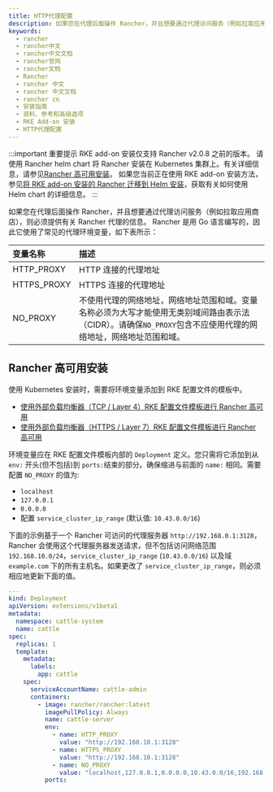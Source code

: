 ```yaml
---
title: HTTP代理配置
description: 如果您在代理后面操作 Rancher，并且想要通过代理访问服务（例如拉取应用商店），则必须提供有关 Rancher 代理的信息。由于 Rancher 是用 Go 编写的，因此它使用了常见的代理环境变量，如下所示。确保`NO_PROXY`包含不应使用代理的网络地址，网络地址范围和域。
keywords:
  - rancher
  - rancher中文
  - rancher中文文档
  - rancher官网
  - rancher文档
  - Rancher
  - rancher 中文
  - rancher 中文文档
  - rancher cn
  - 安装指南
  - 资料、参考和高级选项
  - RKE Add-on 安装
  - HTTP代理配置
---
```


:::important 重要提示
RKE add-on 安装仅支持 Rancher v2.0.8 之前的版本。
请使用 Rancher helm chart 将 Rancher 安装在 Kubernetes 集群上。有关详细信息，请参见[Rancher 高可用安装](/docs/rancher2.5/installation_new/install-rancher-on-k8s/_index)。
如果您当前正在使用 RKE add-on 安装方法，参见[将 RKE add-on 安装的 Rancher 迁移到 Helm 安装](/docs/rancher2.5/installation_new/install-rancher-on-k8s/upgrades/migrating-from-rke-add-on/_index)，获取有关如何使用 Helm chart 的详细信息。
:::

如果您在代理后面操作 Rancher，并且想要通过代理访问服务（例如拉取应用商店），则必须提供有关 Rancher 代理的信息。 Rancher 是用 Go 语言编写的，因此它使用了常见的代理环境变量，如下表所示：

| 变量名称    | 描述                                                                                                                                                           |
| :---------- | :------------------------------------------------------------------------------------------------------------------------------------------------------------- |
| HTTP_PROXY  | HTTP 连接的代理地址                                                                                                                                            |
| HTTPS_PROXY | HTTPS 连接的代理地址                                                                                                                                           |
| NO_PROXY    | 不使用代理的网络地址，网络地址范围和域。变量名称必须为大写才能使用无类别域间路由表示法（CIDR）。请确保`NO_PROXY`包含不应使用代理的网络地址，网络地址范围和域。 |

## Rancher 高可用安装

使用 Kubernetes 安装时，需要将环境变量添加到 RKE 配置文件的模板中。

- [使用外部负载均衡器（TCP / Layer 4）RKE 配置文件模板进行 Rancher 高可用](/docs/rancher2.5/installation_new/resources/advanced/helm2/rke-add-on/layer-4-lb/_index)
- [使用外部负载均衡器（HTTPS / Layer 7）RKE 配置文件模板进行 Rancher 高可用](/docs/rancher2.5/installation_new/resources/advanced/helm2/rke-add-on/layer-7-lb/_index)

环境变量应在 RKE 配置文件模板内部的 `Deployment` 定义。您只需将它添加到从 `env:` 开头(但不包括)到 `ports:`结束的部分。确保缩进与前面的 `name:` 相同。需要配置 `NO_PROXY` 的值为:

- `localhost`
- `127.0.0.1`
- `0.0.0.0`
- 配置 `service_cluster_ip_range` (默认值: `10.43.0.0/16`)

下面的示例基于一个 Rancher 可访问的代理服务器 `http://192.168.0.1:3128`，Rancher 会使用这个代理服务器发送请求，但不包括访问网络范围 `192.168.10.0/24`，`service_cluster_ip_range` (`10.43.0.0/16`) 以及域 `example.com` 下的所有主机名。如果更改了 `service_cluster_ip_range`，则必须相应地更新下面的值。

```yaml
---
kind: Deployment
apiVersion: extensions/v1beta1
metadata:
  namespace: cattle-system
  name: cattle
spec:
  replicas: 1
  template:
    metadata:
      labels:
        app: cattle
    spec:
      serviceAccountName: cattle-admin
      containers:
        - image: rancher/rancher:latest
          imagePullPolicy: Always
          name: cattle-server
          env:
            - name: HTTP_PROXY
              value: "http://192.168.10.1:3128"
            - name: HTTPS_PROXY
              value: "http://192.168.10.1:3128"
            - name: NO_PROXY
              value: "localhost,127.0.0.1,0.0.0.0,10.43.0.0/16,192.168.10.0/24,example.com"
          ports:
```
